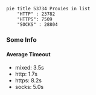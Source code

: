 
```mermaid
pie title 53734 Proxies in list
    "HTTP" : 23782
    "HTTPS": 7509
    "SOCKS" : 28804
```

### Some Info
#### Average Timeout

- mixed: 3.5s
- http: 1.7s
- https: 8.2s
- socks: 5.0s
